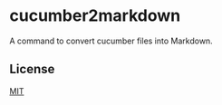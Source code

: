 # cucumber2markdown

A command to convert cucumber files into Markdown.

## License

[MIT](LICENSE)
